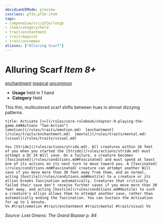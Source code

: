 ```yaml
---
obsidianUIMode: preview
cssclass: pf2e,pf2e-item
tags:
- compendium/src/pf2e/lotgb
- item/category/held
- trait/enchantment
- trait/magical
- trait/uncommon
aliases: ["Alluring Scarf"]
---
```

# Alluring Scarf *Item 8+*  
[enchantment](/rules/traits/enchantment.md)  [magical](/rules/traits/magical.md)  [uncommon](/rules/traits/uncommon.md)  

- **Usage** held in 1 hand
- **Category** Held

This thin, multicolored scarf shifts between hues in almost dizzying patterns.

```ad-embed-ability
title: Activate [>>](/rules/core-rulebook/chapter-9-playing-the-game.md#Actions "Two-Action")
[emotion](/rules/traits/emotion.md)  [enchantment](/rules/traits/enchantment.md)  [mental](/rules/traits/mental.md)  [visual](/rules/traits/visual.md)  

You [Stride](/rules/actions/stride.md). All creatures within 10 feet of you when you started the [Stride](/rules/actions/stride.md) must attempt a DC 24 Will save. On a failure, a creature becomes [fascinated](/rules/conditions.md#Fascinated) and must spend at least one of its actions on its next turn to move toward you. A [fascinated](/rules/conditions.md#Fascinated) creature can attempt another Will save if you move more than 30 feet away from them, and as normal, acting [hostile](/rules/conditions.md#Hostile) to a creature or its allies breaks fascination automatically. Creatures that critically failed their save don't receive further saves if you move more than 30 feet away, and acting [hostile](/rules/conditions.md#Hostile) to such a creature's allies allows them to attempt another save, rather than automatically ending the fascination. You can Sustain the Activation for up to 1 minute.  
%% #trait/emotion #trait/enchantment #trait/mental #trait/visual %%
```

*Source: Lost Omens: The Grand Bazaar p. 84*
